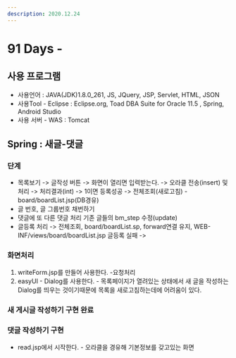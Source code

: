 ```yaml
---
description: 2020.12.24
---
```


# 91 Days -

## 사용 프로그램

* 사용언어 : JAVA\(JDK\)1.8.0\_261, JS, JQuery, JSP, Servlet, HTML, JSON
* 사용Tool  - Eclipse : Eclipse.org, Toad DBA Suite for Oracle 11.5 , Spring, Android Studio
* 사용 서버 - WAS : Tomcat

## Spring : 새글-댓글

### 단계

* 목록보기 -&gt; 글작성 버튼 -&gt; 화면이 열리면 입력받는다. -&gt; 오라클 전송\(insert\) 및 처리 -&gt; 처리결과\(int\) -&gt; 1이면 등록성공 -&gt; 전체조회\(새로고침\) - board/boardList.jsp\(DB경유\)
* 글 번호, 글 그룹번호 채번하기
* 댓글에 또 다른 댓글 처리 기존 글들의 bm\_step 수정\(update\)
* 글등록 처리 -&gt; 전체조회, board/boardList.sp, forward연결 유지,  WEB-INF/views/board/boardList.jsp 글등록 실패 -&gt;

### 화면처리

1. writeForm.jsp를 만들어 사용한다. -요청처리
2. easyUI - Dialog를 사용한다. - 목록페이지가 열려있는 상태에서 새 글을 작성하는 Dialog를 띄우는 것이기때문에 목록을 새로고침하는데에 어려움이 있다.

### 새 게시글 작성하기 구현 완료

### 댓글 작성하기 구현

* read.jsp에서 시작한다. - 오라클을 경유해 기본정보를 갖고있는 화면

